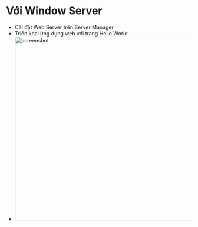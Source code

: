# Với Window Server
- Cài đặt Web Server trên Server Manager
- Triển khai ứng dụng web với trang Hello World
- <img src="[https://user-images.githubusercontent.com/12345678/abcde.png](https://github.com/user-attachments/assets/378f22a6-c2b5-45bc-80a4-328fe8c8f925)" alt="screenshot" width="500"/>


